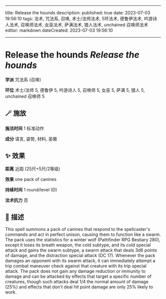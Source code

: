 
---
title: Release the hounds
description: 
published: true
date: 2023-07-03 19:56:10
tags: 法术, 咒法系, 召唤, 术士/法师法术, 5环法术, 德鲁伊法术, 吟游诗人法术, 召唤师法术, 女巫法术, 萨满法术, 猎人法术, unchained 召唤师法术
editor: markdown
dateCreated: 2023-07-03 19:56:10

---

# **Release the hounds** *Release the hounds*

**学派** 咒法系 (召唤) 

**环位** 术士/法师 5, 德鲁伊 5, 吟游诗人 5, 召唤师 5, 女巫 5, 萨满 5, 猎人 5, unchained 召唤师 5

## 🪄 施放

**施法时间** 1 标准动作

**成分** 语言, 姿势, 材料, 圣徽

## ✨ 效果  

**距离** 近距 (25尺+5尺/2等级) 

**效果** one pack of canines 

**持续时间** 1 round/level (D) 

**法术抗力** 否

## 📖 描述

This spell summons a pack of canines that respond to the spellcaster's commands and act in perfect unison, causing them to function like a swarm. The pack uses the statistics for a winter wolf (Pathfinder RPG Bestiary 280), except it loses its breath weapon, the cold subtype, and its cold special attack and gains the swarm subtype, a swarm attack that deals 3d6 points of damage, and the distraction special attack (DC 17). Whenever the pack damages an opponent with its swarm attack, it can immediately attempt a trip combat maneuver check against that creature with its trip special attack. The pack does not gain any damage reduction or immunity to damage and can be attacked by effects that target a specific number of creatures, though such attacks deal 1/4 the normal amount of damage (25%) and effects that don't deal hit point damage are only 25% likely to work.
    